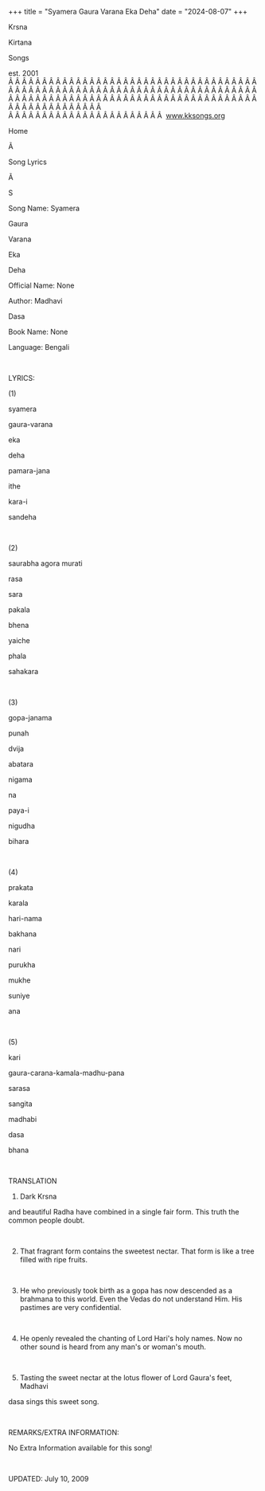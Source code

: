 +++ 
title = "Syamera Gaura Varana Eka Deha"
date = "2024-08-07"
+++

Krsna
 
Kirtana
 
Songs

est. 2001
Â Â Â Â Â Â Â Â Â Â Â Â Â Â Â Â Â Â Â Â Â Â Â Â Â Â Â Â Â Â Â Â Â Â Â Â Â Â Â Â Â Â Â Â Â Â Â Â Â Â Â Â Â Â Â Â Â Â Â Â Â Â Â Â Â Â Â Â Â Â Â Â Â Â Â Â Â Â Â Â Â Â Â Â Â Â Â Â Â Â Â Â Â Â Â Â Â Â Â Â Â Â Â Â Â Â Â Â Â Â Â Â Â Â Â Â Â Â Â Â Â Â Â Â Â  
Â Â Â Â Â Â Â Â Â Â Â Â Â Â Â Â Â Â Â Â Â Â Â  
www.kksongs.org








Home


Ã 
 
Song Lyrics
 
Ã 
 
S


Song Name: 
Syamera
 
Gaura
 
Varana
 
Eka


Deha


Official Name: None


Author: 
Madhavi
 
Dasa


Book Name: None


Language: 
Bengali


 


LYRICS:


(1)


syamera
 
gaura-varana
 
eka
 
deha


pamara-jana
 
ithe
 
kara-i
 
sandeha


 


(2)


saurabha
 agora 
murati
 
rasa
 
sara


pakala
 
bhena
 
yaiche
 
phala


sahakara


 


(3)


gopa-janama
 
punah
 
dvija
 
abatara


nigama
 
na
 
paya-i
 
nigudha


bihara


 


(4)


prakata
 
karala
 
hari-nama
 
bakhana


nari
 
purukha
 
mukhe
 
suniye


ana


 


(5)


kari
 
gaura-carana-kamala-madhu-pana


sarasa
 
sangita
 
madhabi
 
dasa
 
bhana


 


TRANSLATION


1) Dark 
Krsna

and beautiful 
Radha
 have combined in a single fair
form. This truth the common people doubt.


 


2) That fragrant form
contains the sweetest nectar. That form is like a tree filled with ripe fruits.


 


3) He who previously took
birth as a 
gopa
 has now descended as a 
brahmana
 to this world. Even the Vedas do not understand
Him. His pastimes are very confidential. 


 


4) He openly revealed the
chanting of Lord 
Hari's
 holy names. Now no other
sound is heard from any man's or woman's mouth.


 


5) Tasting the sweet nectar
at the lotus flower of Lord 
Gaura's
 feet, 
Madhavi
 
dasa
 sings this sweet
song.


 


REMARKS/EXTRA INFORMATION:


No
Extra Information available for this song!


 


UPDATED:
 July 10, 2009
